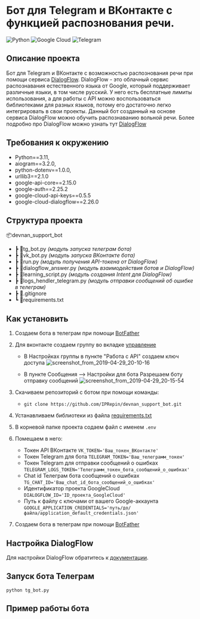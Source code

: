 # Бот для Telegram и ВКонтакте с функцией распознования речи. #

![Python](https://img.shields.io/badge/python-3670A0?style=for-the-badge&logo=python&logoColor=ffdd54)
![Google Cloud](https://img.shields.io/badge/GoogleCloud-%234285F4.svg?style=for-the-badge&logo=google-cloud&logoColor=white)
![Telegram](https://img.shields.io/badge/Telegram-2CA5E0?style=for-the-badge&logo=telegram&logoColor=white)

## Описание проекта ##

Бот для Telegram и ВКонтакте с возможностью распознования речи при помощи сервиса [DialogFlow](https://dialogflow.cloud.google.com/#/getStarted).
DialogFlow - это облачный сервис распознавания естественного языка от Google, который поддерживает различные языки, в том числе русский. У него есть бесплатные лимиты использования, а для работы с API можно воспользоваться библиотеками для разных языков, потому его достаточно легко интегрировать в свои проекты.
Данный бот созданный на основе сервиса DialogFlow можно обучить распознаванию вольной речи. 
Более подробно про DialogFlow можно узнать тут [DialogFlow](https://cloud.google.com/dialogflow/es/docs)


## Требования к окружению ##

* Python==3.11, 
* aiogram==3.2.0, 
* python-dotenv==1.0.0, 
* urllib3==2.1.0
* google-api-core==2.15.0 
* google-auth==2.25.2 
* google-cloud-api-keys==0.5.5 
* google-cloud-dialogflow==2.26.0

## Структура проекта ##

📦devnan_support_bot
 * ┣ 📜tg_bot.py _(модуль запуска телеграм бота)_
 * ┣ 📜vk_bot.py _(модуль запуска ВКонтакте бота)_
 * ┣ 📜run.py _(модуль получения API-токена от DialogFlow)_
 * ┣ 📜dialogflow_answer.py _(модуль взаимодействия ботов и DialogFlow)_
 * ┣ 📜learning_script.py _(модуль создания Intent для DialogFlow)_
 * ┣ 📜logs_hendler_telegram.py _(модуль отправки сообщений об ошибке в телеграм)_
 * ┣ 📜.gitignore
 * ┗ 📜requirements.txt

## Как установить ##

1. Создаем бота в телеграм при помощи [BotFather](https://t.me/BotFather)
2. Для вконтакте создаем группу во вкладке [управление](https://vk.com/groups?tab=admin)
   * В Настройках группы в пункте "Работа с API" создаем ключ доступа
   ![screenshot_from_2019-04-29_20-10-16](https://github.com/IPRepin/devnan_support_bot/assets/76727704/4a9487c8-8723-4e9a-a3e9-bffb6067f827)

   * В пункте Сообщения --> Настройки для бота Разрешаем боту отправку сообщений
   ![screenshot_from_2019-04-29_20-15-54](https://github.com/IPRepin/devnan_support_bot/assets/76727704/538055b5-77be-4ddc-8a5b-b3e3b4762bcf)

3. Скачиваем репозиторий с ботом при помощи команды: 
   * `git clone https://github.com/IPRepin/devnan_support_bot.git`
4. Устанавливаем библиотеки из файла [requirements.txt](https://github.com/IPRepin/devnan_support_bot/blob/master/requirements.txt)
5. В корневой папке проекта содаем файл с именем  `.env`
6. Помещаем в него:
    * Токен API ВКонтакте `VK_TOKEN='Ваш_токен_ВКонтакте'`
    * Токен Telegram для бота `TELEGRAM_TOKEN='Ваш_телеграмм_токен'`
    * Токен Telegram для отправки сообщений о ошибках `TELEGRAM_LOGS_TOKEN='Телеграмм_токен_бота_сообщений_о_ошибках'`
    * Chat id Телеграм бота сообщений о ошибках `TG_CHAT_ID='Ваш_chat_id_бота_сообщений_о_ошибках'`
    * Идентификатор проекта GoogleCloud `DIALOGFLOW_ID='ID_проекта_GoogleCloud'`
    * Путь к файлу с ключами от вашего Google-аккаунта `GOOGLE_APPLICATION_CREDENTIALS='путь/до/файла/application_default_credentials.json'`
7. Создаем бота в телеграм при помощи [BotFather](https://t.me/BotFather)


## Настройка DialogFlow ##
Для настройки DialogFlow обратитесь к [документации](https://cloud.google.com/dialogflow/es/docs/quick/setup).

## Запуск бота Телеграм ##
`python tg_bot.py`

## Пример работы бота ##

